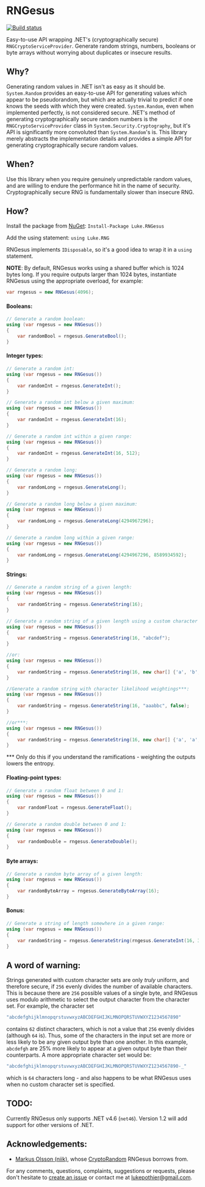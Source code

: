 # RNGesus

[![Build status](https://ci.appveyor.com/api/projects/status/njv1rqxqxjdbef9v?svg=true)](https://ci.appveyor.com/project/lukepothier/rngesus)

Easy-to-use API wrapping .NET's (cryptographically secure) `RNGCryptoServiceProvider`. Generate random strings, numbers, booleans or byte arrays without worrying about duplicates or insecure results.

## Why?

Generating random values in .NET isn't as easy as it should be. `System.Random` provides an easy-to-use API for generating values which appear to be pseudorandom, 
but which are actually trivial to predict if one knows the seeds with which they were created. `System.Random`, even when implemented perfectly, is not considered secure.
.NET's method of generating cryptographically secure random numbers is the `RNGCryptoServiceProvider` class in `System.Security.Cryptography`, but it's API is 
significantly more convoluted than `System.Random`'s is. This library merely abstracts the implementation details and provides a simple API for generating cryptographically secure random values.

## When?

Use this library when you require genuinely unpredictable random values, and are willing to endure the performance hit in the name of security. Cryptographically secure RNG is
fundamentally slower than insecure RNG.

## How?

Install the package from [NuGet](https://www.nuget.org/packages/Luke.RNGesus): `Install-Package Luke.RNGesus`

Add the using statement: `using Luke.RNG`

RNGesus implements `IDisposable`, so it's a good idea to wrap it in a `using` statement.

**NOTE**: By default, RNGesus works using a shared buffer which is 1024 bytes long. If you require outputs larger than 1024 bytes, instantiate RNGesus using the appropriate overload, for example:

```csharp
var rngesus = new RNGesus(4096);
```

#### Booleans:

```csharp
// Generate a random boolean:
using (var rngesus = new RNGesus())
{
    var randomBool = rngesus.GenerateBool();
}

```

#### Integer types:

```csharp
// Generate a random int:
using (var rngesus = new RNGesus())
{
    var randomInt = rngesus.GenerateInt();
}

// Generate a random int below a given maximum:
using (var rngesus = new RNGesus())
{
    var randomInt = rngesus.GenerateInt(16);
}

// Generate a random int within a given range:
using (var rngesus = new RNGesus())
{
    var randomInt = rngesus.GenerateInt(16, 512);
}

// Generate a random long:
using (var rngesus = new RNGesus())
{
    var randomLong = rngesus.GenerateLong();
}

// Generate a random long below a given maximum:
using (var rngesus = new RNGesus())
{
    var randomLong = rngesus.GenerateLong(4294967296);
}

// Generate a random long within a given range:
using (var rngesus = new RNGesus())
{
    var randomLong = rngesus.GenerateLong(4294967296, 8589934592);
}
```

#### Strings:

```csharp
// Generate a random string of a given length:
using (var rngesus = new RNGesus())
{
    var randomString = rngesus.GenerateString(16);
}

// Generate a random string of a given length using a custom character set:
using (var rngesus = new RNGesus())
{
    var randomString = rngesus.GenerateString(16, "abcdef");
}

//or:
using (var rngesus = new RNGesus())
{
    var randomString = rngesus.GenerateString(16, new char[] {'a', 'b', 'c', 'd', 'e', 'f'});
}

//Generate a random string with character likelihood weightings***:
using (var rngesus = new RNGesus())
{
    var randomString = rngesus.GenerateString(16, "aaabbc", false);
}

//or***:
using (var rngesus = new RNGesus())
{
    var randomString = rngesus.GenerateString(16, new char[] {'a', 'a', 'a', 'b', 'b', 'c'}, false);
}
```
*** Only do this if you understand the ramifications - weighting the outputs lowers the entropy.

#### Floating-point types:

```csharp
// Generate a random float between 0 and 1:
using (var rngesus = new RNGesus())
{
    var randomFloat = rngesus.GenerateFloat();
}

// Generate a random double between 0 and 1:
using (var rngesus = new RNGesus())
{
    var randomDouble = rngesus.GenerateDouble();
}
```

#### Byte arrays:

```csharp
// Generate a random byte array of a given length:
using (var rngesus = new RNGesus())
{
    var randomByteArray = rngesus.GenerateByteArray(16);
}
```

#### Bonus:

```csharp
// Generate a string of length somewhere in a given range:
using (var rngesus = new RNGesus())
{
    var randomString = rngesus.GenerateString(rngesus.GenerateInt(16, 32));
}
```

## A word of warning:

Strings generated with custom character sets are only _truly_ uniform, and therefore secure, if `256` evenly divides the number of available characters. This is because there are `256` possible values 
of a single byte, and RNGesus uses modulo arithmetic to select the output character from the character set. For example, the character set

```csharp
"abcdefghijklmnopqrstuvwxyzABCDEFGHIJKLMNOPQRSTUVWXYZ1234567890"
```

contains `62` distinct characters, which is not a value that `256` evenly divides (although `64` is). Thus, some of the characters in the input set are more or less likely to be any given output 
byte than one another. In this example, `abcdefgh` are 25% more likely to appear at a given output byte than their counterparts. A more appropriate character set would be:

```csharp
"abcdefghijklmnopqrstuvwxyzABCDEFGHIJKLMNOPQRSTUVWXYZ1234567890-_"
```

which is `64` characters long - and also happens to be what RNGesus uses when no custom character set is specified.

## TODO:

Currently RNGesus only supports .NET v4.6 (`net46`). Version 1.2 will add support for other versions of .NET.

## Acknowledgements:

* [Markus Olsson (niik)](https://github.com/niik), whose [CryptoRandom](https://gist.github.com/niik/1017834) RNGesus borrows from.

For any comments, questions, complaints, suggestions or requests, please don't hesitate to [create an issue](https://github.com/lukepothier/rngesus/issues/new) or contact me at [lukepothier@gmail.com](mailto:lukepothier@gmail.com).
